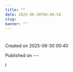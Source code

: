 ```yaml
---
title: ""
date: 2025-06-30T00:40:54
slug: 
banner: ""
---
```


<h1></h1>
<p class="created">Created on 2025-06-30 00:40</p>
<p class="published">Published on ---</p>
<div><p>I</p></div>
